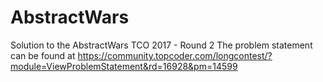 # AbstractWars

Solution to the AbstractWars TCO 2017 - Round 2
The problem statement can be found at https://community.topcoder.com/longcontest/?module=ViewProblemStatement&rd=16928&pm=14599
